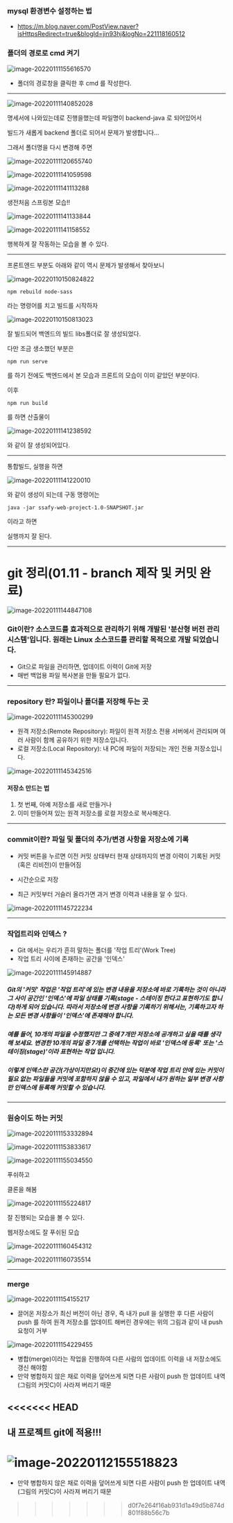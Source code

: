 ### mysql 환경변수 설정하는 법

- https://m.blog.naver.com/PostView.naver?isHttpsRedirect=true&blogId=jin93hj&logNo=221118160512

### 폴더의 경로로 cmd 켜기

![image-20220111155616570](readme.assets/image-20220111155616570.png)

- 폴더의 경로창을 클릭한 후 cmd 를 작성한다.


---



![image-20220111140852028](readme.assets/image-20220111140852028.png)

명세서에 나와있는데로 진행을했는데 파일명이 backend-java 로 되어있어서

빌드가 새롭게 backend 폴더로 되어서 문제가 발생합니다...

그래서 폴더명을 다시 변경해 주면

![image-20220111120655740](readme.assets/image-20220111120655740.png)

![image-20220111141059598](readme.assets/image-20220111141059598.png)

![image-20220111141113288](readme.assets/image-20220111141113288.png)

생전처음 스프링본 모습!!

![image-20220111141133844](readme.assets/image-20220111141133844.png)

![image-20220111141158552](readme.assets/image-20220111141158552.png)

행복하게 잘 작동하는 모습을 볼 수 있다.

---

프론트엔드 부분도 아래와 같이 역시 문제가 발생해서 찾아보니

![image-20220110150824822](readme.assets/image-20220110150824822.png)

```
npm rebuild node-sass
```

라는 명령어를 치고 빌드를 시작하자

![image-20220110150813023](readme.assets/image-20220110150813023.png)



잘 빌드되어 백엔드의 빌드 libs폴더로 잘 생성되었다.

다만 조금 생소했던 부분은

```
npm run serve 
```

를 하기 전에도 백엔드에서 본 모습과 프론트의 모습이 이미 같았던 부분이다.

이후

```
npm run build
```

를 하면 산출물이 

![image-20220111141238592](readme.assets/image-20220111141238592.png)

와 같이 잘 생성되어있다.

---

통합빌드, 실행을 하면

![image-20220111141220010](readme.assets/image-20220111141220010.png)

와 같이 생성이 되는데 구동 명령어는 

```
java -jar ssafy-web-project-1.0-SNAPSHOT.jar
```

이라고 하면 

실행까지 잘 된다.

---

# git 정리(01.11 - branch 제작 및 커밋 완료)

![image-20220111144847108](readme.assets/image-20220111144847108.png)

### Git이란? 소스코드를 효과적으로 관리하기 위해 개발된 '분산형 버전 관리 시스템'입니다. 원래는 Linux 소스코드를 관리할 목적으로 개발 되었습니다.

- Git으로 파일을 관리하면, 업데이트 이력이 Git에 저장
- 매번 백업용 파일 복사본을 만들 필요가 없다.

---



### repository 란?  파일이나 폴더를 저장해 두는 곳

![image-20220111145300299](readme.assets/image-20220111145300299.png)

- 원격 저장소(Remote Repository): 파일이 원격 저장소 전용 서버에서 관리되며 여러 사람이 함께 공유하기 위한 저장소입니다.
- 로컬 저장소(Local Repository): 내 PC에 파일이 저장되는 개인 전용 저장소입니다.

![image-20220111145342516](readme.assets/image-20220111145342516.png)

#### 저장소 만드는 법

1. 첫 번째, 아예 저장소를 새로 만들거나 
2. 이미 만들어져 있는 원격 저장소를 로컬 저장소로 복사해온다.

---

### commit이란? 파일 및 폴더의 추가/변경 사항을 저장소에 기록

- 커밋 버튼을 누르면 이전 커밋 상태부터 현재 상태까지의 변경 이력이 기록된 커밋(혹은 리비전)이 만들어짐
- 시간순으로 저장

- 최근 커밋부터 거슬러 올라가면 과거 변경 이력과 내용을 알 수 있다.

![image-20220111145722234](readme.assets/image-20220111145722234.png)

---

### 작업트리와 인덱스 ? 

- Git 에서는 우리가 흔히 말하는 폴더를 '작업 트리'(Work Tree)
- 작업 트리 사이에 존재하는 공간을 '인덱스'

![image-20220111145914887](readme.assets/image-20220111145914887.png)

##### Git의 '커밋' 작업은 '작업 트리'에 있는 변경 내용을 저장소에 바로 기록하는 것이 아니라 그 사이 공간인 '인덱스'에 파일 상태를 기록(stage - 스테이징 한다고 표현하기도 합니다)하게 되어 있습니다. 따라서 저장소에 변경 사항을 기록하기 위해서는, 기록하고자 하는 모든 변경 사항들이 '인덱스'에 존재해야 합니다.

##### 예를 들어, 10개의 파일을 수정했지만 그 중에 7개만 저장소에 공개하고 싶을 때를 생각해 보세요. 변경한 10개의 파일 중 7개를 선택하는 작업이 바로 '인덱스에 등록' 또는 '스테이징(stage)'이라 표현하는 작업 입니다.

##### 이렇게 인덱스란 공간(가상이지만요!)이 중간에 있는 덕분에 작업 트리 안에 있는 커밋이 필요 없는 파일들을 커밋에 포함하지 않을 수 있고, 파일에서 내가 원하는 일부 변경 사항만 인덱스에 등록해 커밋할 수 있습니다.

---

### 원숭이도 하는 커밋

![image-20220111153332894](readme.assets/image-20220111153332894.png)

![image-20220111153833617](readme.assets/image-20220111153833617.png)

![image-20220111155034550](readme.assets/image-20220111155034550.png)

푸쉬하고

클론을 해봄

![image-20220111155224817](readme.assets/image-20220111155224817.png)

잘 진행되는 모습을 볼 수 있다.

웹저장소에도 잘 푸쉬된 모습

![image-20220111160454312](readme.assets/image-20220111160454312.png)

![image-20220111160735514](readme.assets/image-20220111160735514.png)

---

### merge

![image-20220111154155217](readme.assets/image-20220111154155217.png)

- 끌어온 저장소가 최신 버전이 아닌 경우, 즉 내가 pull 을 실행한 후 다른 사람이 push 를 하여 원격 저장소를 업데이트 해버린 경우에는 위의 그림과 같이 내 push 요청이 거부

![image-20220111154229455](readme.assets/image-20220111154229455.png)

- 병합(merge)이라는 작업을 진행하여 다른 사람의 업데이트 이력을 내 저장소에도 갱신 해야함
- 만약 병합하지 않은 채로 이력을 덮어쓰게 되면 다른 사람이 push 한 업데이트 내역(그림의 커밋C)이 사라져 버리기 때문

<<<<<<< HEAD
---

## 내 프로젝트 git에 적용!!!

![image-20220112155518823](readme.assets/image-20220112155518823.png)
=======
- 만약 병합하지 않은 채로 이력을 덮어쓰게 되면 다른 사람이 push 한 업데이트 내역(그림의 커밋C)이 사라져 버리기 때문
>>>>>>> d0f7e264f16ab931d1a49d5b874d801f88b56c7b
